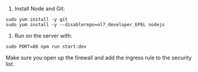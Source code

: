 1. Install Node and Git:
```
sudo yum install -y git
sudo yum install -y --disablerepo=ol7_developer_EPEL nodejs
```

1. Run on the server with:

```
sudo PORT=80 npm run start:dev
```

Make sure you open up the firewall and add the ingress rule to the security list. 